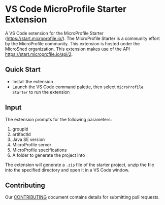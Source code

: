 # VS Code MicroProfile Starter Extension

A VS Code extension for the MicroProfile Starter (https://start.microprofile.io/).  The MicroProfile Starter is a community effort by the MicroProfile community.  This extension is hosted under the MicroShed organization.  This extension makes use of the API https://start.microprofile.io/api/2.  

## Quick Start
* Install the extension 
* Launch the VS Code command palette, then select `MicroProfile Starter` to run the extension

## Input

The extension prompts for the following parameters:
1. groupId
2. artifactId 
3. Java SE version
4. MicroProfile server
5. MicroProfile specifications
6. A folder to generate the project into

The extension will generate a `.zip` file of the starter project, unzip the file into the specified directory and open it in a VS Code window.

## Contributing
Our [CONTRIBUTING](CONTRIBUTING.md) document contains details for submitting pull requests.
